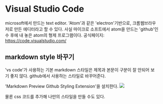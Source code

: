# Visual Studio Code
microsoft에서 만드는 text editor. 
'Atom'과 같은 'electron'기반으로, 크롬웹브라우저로 만든 에디터라고 할 수 있다.
사실 마이크로 소프트에서 atom을 만드는 'github'인수 후에 내 놓은 atom의 형제 프로그램이다.
공식페이지: https://code.visualstudio.com/ 

## markdown style 바꾸기
'vs code'가 사용하는 기본 markdown 스타일은 제목과 본문이 구분이 잘 안되어 보기 좋지 않다. github에서 사용하는 스타일로 바꾸어준다.

'Markdown Preview Github Styling Extension'을 설치한다.
![](https://p195.p4.n0.cdn.getcloudapp.com/items/nOuNnWgX/Image+2020-03-03+at+11.55.35+AM.png?v=5c34a1c4850a562b8999ba230b8dd04a)

물론 css 코드를 추가해 나만의 스타일을 만들 수도 있다.

